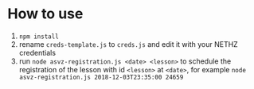 # How to use

1. `npm install`
2. rename `creds-template.js` to `creds.js` and edit it with your NETHZ credentials
3. run `node asvz-registration.js <date> <lesson>` to schedule the registration of the lesson with id `<lesson>` at `<date>`, for example `node asvz-registration.js 2018-12-03T23:35:00 24659`
